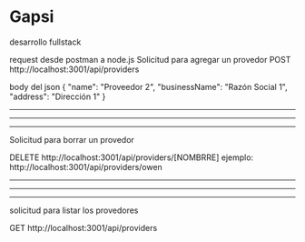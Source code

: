 # Gapsi
desarrollo fullstack

request desde postman a node.js
Solicitud para agregar un provedor
POST
http://localhost:3001/api/providers

body del json
{
  "name": "Proveedor 2",
  "businessName": "Razón Social 1",
  "address": "Dirección 1"
}

*******************************************
*******************************************
*******************************************
Solicitud para borrar un provedor

DELETE
http://localhost:3001/api/providers/[NOMBRRE]
ejemplo:
http://localhost:3001/api/providers/owen

*******************************************
*******************************************
*******************************************
solicitud para listar los provedores

GET
http://localhost:3001/api/providers
